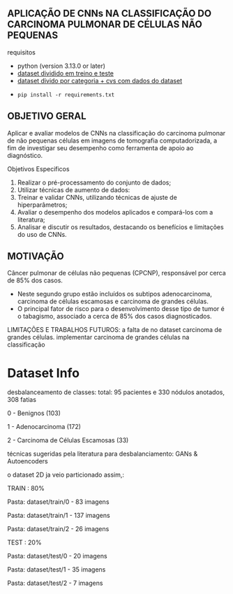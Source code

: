 ## APLICAÇÃO DE CNNs NA CLASSIFICAÇÃO DO CARCINOMA PULMONAR DE CÉLULAS NÃO PEQUENAS

requisitos

* python (version 3.13.0 or later)
* [dataset dividido em treino e teste](https://drive.google.com/drive/folders/1bAshdY1GdLHfQswjQnLCSHxjEIaQXX7Q?usp=drive_link)
* [dataset divido por categoria + cvs com dados do dataset](https://drive.google.com/file/d/1Tryg4cN30dSADB6r-yJrz-2TpBZJvpFD/view?usp=sharing)
* ```
  pip install -r requirements.txt
  ```

## OBJETIVO GERAL

Aplicar e avaliar modelos de CNNs na classificação do carcinoma pulmonar de não pequenas células em imagens de tomografia computadorizada, a fim de investigar seu desempenho como ferramenta de apoio ao diagnóstico.

Objetivos Especificos

1. Realizar o pré-processamento do conjunto de dados;
2. Utilizar técnicas de aumento de dados:
3. Treinar e validar CNNs, utilizando técnicas de ajuste de hiperparâmetros;
4. Avaliar o desempenho dos modelos aplicados e compará-los com a literatura;
5. Analisar e discutir os resultados, destacando os benefícios e limitações do uso de CNNs.

## MOTIVAÇÃO


Câncer pulmonar de células não pequenas (CPCNP), responsável por cerca de 85% dos casos.

- Neste segundo grupo estão incluídos os subtipos adenocarcinoma, carcinoma de células escamosas e carcinoma de grandes células.
- O principal fator de risco para o desenvolvimento desse tipo de tumor é o tabagismo, associado a cerca de 85% dos casos diagnosticados.

LIMITAÇÕES E TRABALHOS FUTUROS:
a falta de no dataset carcinoma de grandes células.
implementar carcinoma de grandes células na classificação

# Dataset Info

desbalanceamento de classes:
total: 95 pacientes e 330 nódulos anotados, 308 fatias

0  -   Benignos (103)

1  -   Adenocarcinoma (172)

2   -   Carcinoma de Células Escamosas (33)

técnicas sugeridas pela literatura para desbalanciamento:  GANs & Autoencoders

o dataset 2D ja veio particionado assim,:

TRAIN : 80%

Pasta: dataset/train/0 - 83 imagens

Pasta: dataset/train/1 - 137 imagens

Pasta: dataset/train/2 - 26 imagens

TEST : 20%

Pasta: dataset/test/0 - 20 imagens

Pasta: dataset/test/1 - 35 imagens

Pasta: dataset/test/2 - 7 imagens
